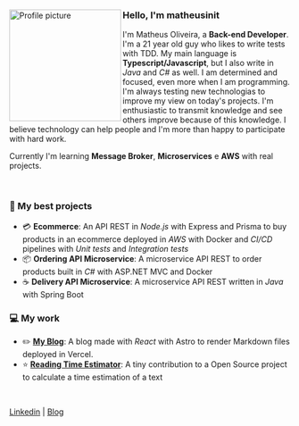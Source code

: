 <div>

 <img align="left" height="200px" src="https://avatars.githubusercontent.com/u/68296035?v=4" alt="Profile picture">
 
 <h3>Hello, I'm matheusinit</h3>

 I'm Matheus Oliveira, a **Back-end Developer**. I'm a 21 year old guy who likes to write tests with TDD. My main language is **Typescript/Javascript**, but I also write in _Java_ and _C#_ as well. I am determined and focused, even more when I am programming. I'm always testing new technologias to improve my view on today's projects. I'm enthusiastic to transmit knowledge and see others improve because of this knowledge. I believe technology can help people and I'm more than happy to participate with hard work. 
 
Currently I'm learning **Message Broker**, **Microservices** e **AWS** with real projects.

<br/>
 
 ### 📌 My best projects 
- 💳 **Ecommerce**: An API REST in _Node.js_ with Express and Prisma to buy products in an ecommerce deployed in _AWS_ with Docker and _CI/CD_ pipelines with _Unit tests_ and _Integration tests_
- 📦 **Ordering API Microservice**: A microservice API REST to order products built in _C#_ with ASP.NET MVC and Docker
- ☕ **Delivery API Microservice**: A microservice API REST written in _Java_ with Spring Boot

 ### 💻 My work
- ✏️ [**My Blog**](https://matheusinit.vercel.app): A blog made with _React_ with Astro to render Markdown files deployed in Vercel.
- ⭐ [**Reading Time Estimator**](https://github.com/lbenie/reading-time-estimator): A tiny contribution to a Open Source project to calculate a time estimation of a text
</div>

<br/>

[Linkedin](https://www.linkedin.com/in/gabrielle-guimaraes-oliveira) |
[Blog](https://matheusinit.vercel.app)

